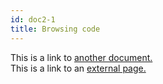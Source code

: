 ```yaml
---
id: doc2-1
title: Browsing code 
---
```


This is a link to [another document.](doc3.md)  
This is a link to an [external page.](http://www.example.com)
